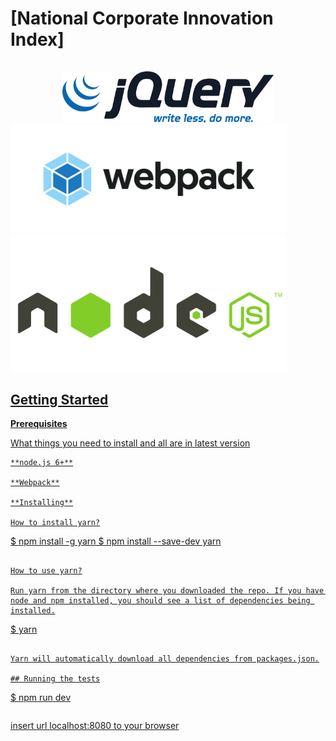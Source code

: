 # [National Corporate Innovation Index]

<div align="center">
  <a href="#">
    <img
      src="https://github.com/fido93/ncii-goverment-ui/blob/gov-v01/src/assets/images/logo-git/jquery.png" style="width: 338px; padding-top: 15px;"
  </a>
</div>
<img src="https://github.com/fido93/ncii-goverment-ui/blob/gov-v01/src/assets/images/logo-git/webpack.png" width="441"/> <img src="https://github.com/fido93/ncii-goverment-ui/blob/gov-v01/src/assets/images/logo-git/nodejs.png" width="441"/>

## Getting Started

**Prerequisites**

What things you need to install and all are in latest version

```
**node.js 6+**

**Webpack**

**Installing**

How to install yarn?

```
$ npm install -g yarn
$ npm install --save-dev yarn
```

How to use yarn?

Run yarn from the directory where you downloaded the repo. If you have node and npm installed, you should see a list of dependencies being installed.

```
$ yarn
```

Yarn will automatically download all dependencies from packages.json.

## Running the tests

```
$ npm run dev
```

```
insert url localhost:8080 to your browser
```
